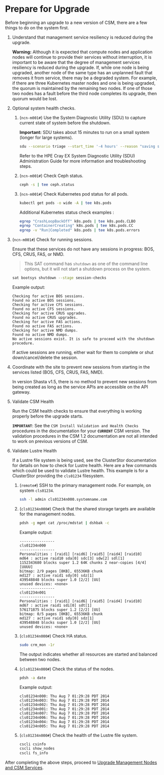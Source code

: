# Prepare for Upgrade

Before beginning an upgrade to a new version of CSM, there are a few things to do on the system first.

1. Understand that management service resiliency is reduced during the upgrade.

   **Warning:** Although it is expected that compute nodes and application nodes will continue to provide their services
   without interruption, it is important to be aware that the degree of management services resiliency is reduced during the
   upgrade. If, while one node is being upgraded, another node of the same type has an unplanned fault that removes it from service,
   there may be a degraded system. For example, if there are three Kubernetes master nodes and one is being upgraded, the quorum is
   maintained by the remaining two nodes. If one of those two nodes has a fault before the third node completes its upgrade,
   then quorum would be lost.

1. Optional system health checks.

    1. (`ncn-m001#`) Use the System Diagnostic Utility (SDU) to capture current state of system before the shutdown.

        **Important:** SDU takes about 15 minutes to run on a small system \(longer for large systems\).

        ```bash
        sdu --scenario triage --start_time '-4 hours' --reason "saving state before powerdown/up"
        ```

        Refer to the HPE Cray EX System Diagnostic Utility (SDU) Administration Guide for more information and troubleshooting steps.

    1. (`ncn-m001#`) Check Ceph status.

        ```bash
        ceph -s | tee ceph.status
        ```

    1. (`ncn-m001#`) Check Kubernetes pod status for all pods.

        ```bash
        kubectl get pods -o wide -A | tee k8s.pods
        ```

        Additional Kubernetes status check examples :

        ```bash
        egrep "CrashLoopBackOff" k8s.pods | tee k8s.pods.CLBO
        egrep "ContainerCreating" k8s.pods | tee k8s.pods.CC
        egrep -v "Run|Completed" k8s.pods | tee k8s.pods.errors
        ```

1. (`ncn-m001#`) Check for running sessions.

    Ensure that these services do not have any sessions in progress: BOS, CFS, CRUS, FAS, or NMD.
    > This SAT command has `shutdown` as one of the command line options, but it will not start a shutdown process on the system.

    ```bash
    sat bootsys shutdown --stage session-checks
    ```

    Example output:

    ```text
    Checking for active BOS sessions.
    Found no active BOS sessions.
    Checking for active CFS sessions.
    Found no active CFS sessions.
    Checking for active CRUS upgrades.
    Found no active CRUS upgrades.
    Checking for active FAS actions.
    Found no active FAS actions.
    Checking for active NMD dumps.
    Found no active NMD dumps.
    No active sessions exist. It is safe to proceed with the shutdown procedure.
    ```

    If active sessions are running, either wait for them to complete or shut down/cancel/delete the session.

1. Coordinate with the site to prevent new sessions from starting in the services listed (BOS, CFS, CRUS, FAS, NMD).

    In version Shasta v1.5, there is no method to prevent new sessions from being created as long as the service APIs are accessible on the API gateway.

1. Validate CSM Health

   Run the CSM health checks to ensure that everything is working properly before the upgrade starts.

   **`IMPORTANT`**: See the `CSM Install Validation and Health Checks` procedures in the documentation for your **`CURRENT`** CSM version. The validation procedures in the CSM 1.2 documentation are not all intended to work on previous versions of CSM.

1. Validate Lustre Health

   If a Lustre file system is being used, see the ClusterStor documentation for details on how to check
   for Lustre health. Here are a few commands which could be used to validate Lustre health. This example
   is for a ClusterStor providing the `cls01234` filesystem.

   1. (`remote#`) SSH to the primary management node.
      For example, on system `cls01234`.

      ```bash
      ssh -l admin cls01234n000.systemname.com
      ```

   1. (`cls01234n000#`) Check that the shared storage targets are available for the management nodes.

      ```bash
      pdsh -g mgmt cat /proc/mdstat | dshbak -c
      ```

      Example output:

      ```text
      ----------------
      cls01234n000
      ----------------
      Personalities : [raid1] [raid6] [raid5] [raid4] [raid10]
      md64 : active raid10 sda[0] sdc[3] sdw[2] sdl[1]
      1152343680 blocks super 1.2 64K chunks 2 near-copies [4/4] [UUUU]
      bitmap: 2/9 pages [8KB], 65536KB chunk
      md127 : active raid1 sdy[0] sdz[1]
      439548848 blocks super 1.0 [2/2] [UU]
      unused devices: <none>
      ----------------
      cls01234n001
      ----------------
      Personalities : [raid1] [raid6] [raid5] [raid4] [raid10]
      md67 : active raid1 sdi[0] sdt[1]
      576171875 blocks super 1.2 [2/2] [UU]
      bitmap: 0/5 pages [0KB], 65536KB chunk
      md127 : active raid1 sdy[0] sdz[1]
      439548848 blocks super 1.0 [2/2] [UU]
      unused devices: <none>
      ```

   1. (`cls01234n000#`) Check HA status.

      ```bash
      sudo crm_mon -1r
      ```

      The output indicates whether all resources are started and balanced between two nodes.

   1. (`cls01234n000#`) Check the status of the nodes.

      ```bash
      pdsh -a date
      ```

      Example output:

      ```text
      cls01234n000: Thu Aug 7 01:29:28 PDT 2014
      cls01234n003: Thu Aug 7 01:29:28 PDT 2014
      cls01234n002: Thu Aug 7 01:29:28 PDT 2014
      cls01234n001: Thu Aug 7 01:29:28 PDT 2014
      cls01234n007: Thu Aug 7 01:29:28 PDT 2014
      cls01234n006: Thu Aug 7 01:29:28 PDT 2014
      cls01234n004: Thu Aug 7 01:29:28 PDT 2014
      cls01234n005: Thu Aug 7 01:29:28 PDT 2014
      ```

   1. (`cls01234n000#`) Check the health of the Lustre file system.

      ```bash
      cscli csinfo
      cscli show_nodes
      cscli fs_info
      ```

After completing the above steps, proceed to
[Upgrade Management Nodes and CSM Services](README.md#2-upgrade-management-nodes-and-csm-services).
